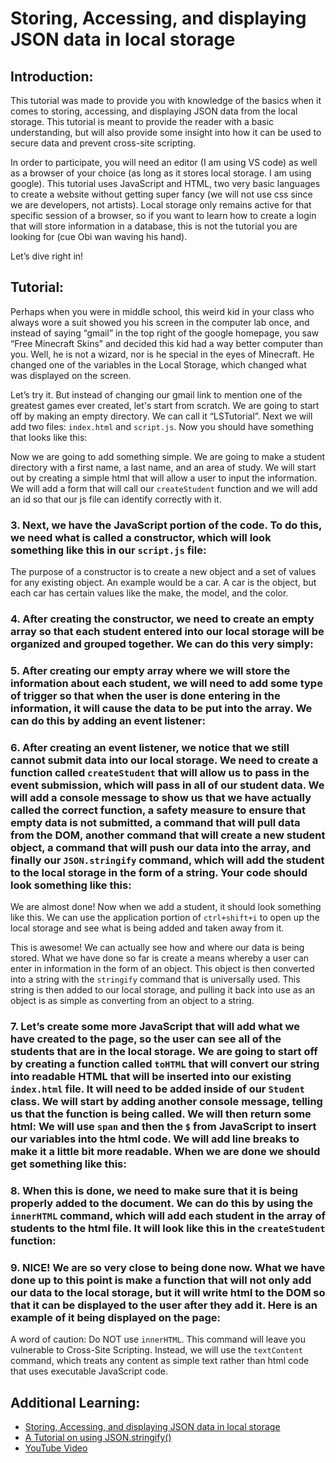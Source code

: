 # Storing, Accessing, and displaying JSON data in local storage

## Introduction:
This tutorial was made to provide you with knowledge of the basics when it comes to storing, accessing, and displaying JSON data from the local storage. This tutorial is meant to provide the reader with a basic understanding, but will also provide some insight into how it can be used to secure data and prevent cross-site scripting.

In order to participate, you will need an editor (I am using VS code) as well as a browser of your choice (as long as it stores local storage. I am using google). This tutorial uses JavaScript and HTML, two very basic languages to create a website without getting super fancy (we will not use css since we are developers, not artists). Local storage only remains active for that specific session of a browser, so if you want to learn how to create a login that will store information in a database, this is not the tutorial you are looking for (cue Obi wan waving his hand).

Let’s dive right in!

## Tutorial:
Perhaps when you were in middle school, this weird kid in your class who always wore a suit showed you his screen in the computer lab once, and instead of saying “gmail” in the top right of the google homepage, you saw “Free Minecraft Skins” and decided this kid had a way better computer than you. Well, he is not a wizard, nor is he special in the eyes of Minecraft. He changed one of the variables in the Local Storage, which changed what was displayed on the screen.

Let’s try it. But instead of changing our gmail link to mention one of the greatest games ever created, let's start from scratch. We are going to start off by making an empty directory. We can call it “LSTutorial”. Next we will add two files: `index.html` and `script.js`. Now you should have something that looks like this:

Now we are going to add something simple. We are going to make a student directory with a first name, a last name, and an area of study. We will start out by creating a simple html that will allow a user to input the information. We will add a form that will call our `createStudent` function and we will add an id so that our js file can identify correctly with it.

### 3. Next, we have the JavaScript portion of the code. To do this, we need what is called a constructor, which will look something like this in our `script.js` file:

The purpose of a constructor is to create a new object and a set of values for any existing object. An example would be a car. A car is the object, but each car has certain values like the make, the model, and the color.

### 4. After creating the constructor, we need to create an empty array so that each student entered into our local storage will be organized and grouped together. We can do this very simply:

### 5. After creating our empty array where we will store the information about each student, we will need to add some type of trigger so that when the user is done entering in the information, it will cause the data to be put into the array. We can do this by adding an event listener:

### 6. After creating an event listener, we notice that we still cannot submit data into our local storage. We need to create a function called `createStudent` that will allow us to pass in the event submission, which will pass in all of our student data. We will add a console message to show us that we have actually called the correct function, a safety measure to ensure that empty data is not submitted, a command that will pull data from the DOM, another command that will create a new student object, a command that will push our data into the array, and finally our `JSON.stringify` command, which will add the student to the local storage in the form of a string. Your code should look something like this:

We are almost done! Now when we add a student, it should look something like this. We can use the application portion of `ctrl+shift+i` to open up the local storage and see what is being added and taken away from it.

This is awesome! We can actually see how and where our data is being stored. What we have done so far is create a means whereby a user can enter in information in the form of an object. This object is then converted into a string with the `stringify` command that is universally used. This string is then added to our local storage, and pulling it back into use as an object is as simple as converting from an object to a string.

### 7. Let’s create some more JavaScript that will add what we have created to the page, so the user can see all of the students that are in the local storage. We are going to start off by creating a function called `toHTML` that will convert our string into readable HTML that will be inserted into our existing `index.html` file. It will need to be added inside of our `Student` class. We will start by adding another console message, telling us that the function is being called. We will then return some html: We will use `span` and then the `$` from JavaScript to insert our variables into the html code. We will add line breaks to make it a little bit more readable. When we are done we should get something like this:

### 8. When this is done, we need to make sure that it is being properly added to the document. We can do this by using the `innerHTML` command, which will add each student in the array of students to the html file. It will look like this in the `createStudent` function:

### 9. NICE! We are so very close to being done now. What we have done up to this point is make a function that will not only add our data to the local storage, but it will write html to the DOM so that it can be displayed to the user after they add it. Here is an example of it being displayed on the page:

A word of caution: Do NOT use `innerHTML`. This command will leave you vulnerable to Cross-Site Scripting. Instead, we will use the `textContent` command, which treats any content as simple text rather than html code that uses executable JavaScript code.

## Additional Learning:
- [Storing, Accessing, and displaying JSON data in local storage](https://offsec01.medium.com/storing-accessing-and-displaying-json-data-in-local-storage-pe-d4ef8e509e31)
- [A Tutorial on using JSON.stringify()](https://www.w3schools.com/js/js_json_stringify.asp)
- [YouTube Video](https://www.youtube.com/watch?app=desktop&v=UJ4TC-MTox0&ab_channel=RamNJava)

